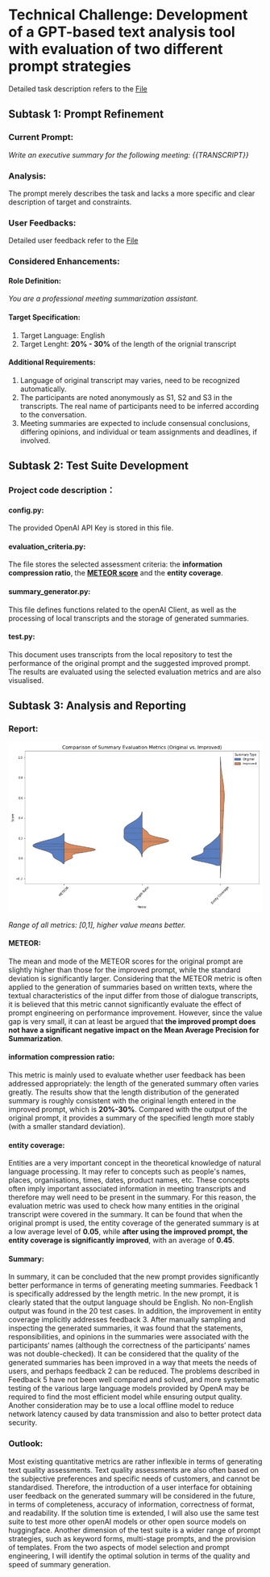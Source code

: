 # Technical Challenge: Development of a GPT-based text analysis tool with evaluation of two different prompt strategies 
Detailed task description refers to the [File](https://github.com/Zmx1122/BliroChallenge/blob/main/Minxi%20Zhang%20-%204%20Hours%20Prompt%20Engineer%20Challenge.pdf)
## Subtask 1: Prompt Refinement
### Current Prompt: 
*Write an executive summary for the following meeting: {{TRANSCRIPT}}*

### Analysis: 
The prompt merely describes the task and lacks a more specific and clear description of target and constraints.

### User Feedbacks:
Detailed user feedback refer to the [File](https://github.com/Zmx1122/BliroChallenge/blob/main/Insights%20from%20User%20Feedback.pdf)

### Considered Enhancements:
#### Role Definition: 
*You are a professional meeting summarization assistant.*

#### Target Specification:
1. Target Language: English
2. Target Lenght: **20% - 30%** of the length of the orignial transcript

#### Additional Requirements:
1. Language of original transcript may varies, need to be recognized automatically.
2. The participants are noted anonymously as S1, S2 and S3 in the transcripts. The real name of participants need to be inferred according to the conversation.
3. Meeting summaries are expected to include consensual conclusions, differing opinions, and individual or team assignments and deadlines, if involved.


## Subtask 2: Test Suite Development
### Project code description：
#### config.py:
The provided OpenAI API Key is stored in this file.
#### evaluation_criteria.py:
The file stores the selected assessment criteria: the **information compression ratio**, the [**METEOR score**](https://medium.com/@abdullahiolaoye4/evaluating-generative-summarization-techniques-075ea7e0785d) and the **entity coverage**.
#### summary_generator.py:
This file defines functions related to the openAI Client, as well as the processing of local transcripts and the storage of generated summaries.
#### test.py:
This document uses transcripts from the local repository to test the performance of the original prompt and the suggested improved prompt. The results are evaluated using the selected evaluation metrics and are also visualised.

## Subtask 3: Analysis and Reporting
### Report:
![Visualized Evaluation](https://github.com/Zmx1122/BliroChallenge/blob/main/evaluation_comparison.png)

*Range of all metrics: [0,1], higher value means better.*
#### METEOR:
The mean and mode of the METEOR scores for the original prompt are slightly higher than those for the improved prompt, while the standard deviation is significantly larger.  Considering that the METEOR metric is often applied to the generation of summaries based on written texts, where the textual characteristics of the input differ from those of dialogue transcripts, it is believed that this metric cannot significantly evaluate the effect of prompt engineering on performance improvement. However, since the value gap is very small, it can at least be argued that **the improved prompt does not have a significant negative impact on the Mean Average Precision for Summarization**.
#### information compression ratio:
This metric is mainly used to evaluate whether user feedback has been addressed appropriately: the length of the generated summary often varies greatly. The results show that the length distribution of the generated summary is roughly consistent with the original length entered in the improved prompt, which is **20%-30%**. Compared with the output of the original prompt, it provides a summary of the specified length more stably (with a smaller standard deviation).
#### entity coverage:
Entities are a very important concept in the theoretical knowledge of natural language processing. It may refer to concepts such as people's names, places, organisations, times, dates, product names, etc. These concepts often imply important associated information in meeting transcripts and therefore may well need to be present in the summary. For this reason, the evaluation metric was used to check how many entities in the original transcript were covered in the summary. It can be found that when the original prompt is used, the entity coverage of the generated summary is at a low average level of **0.05**, while **after using the improved prompt, the entity coverage is significantly improved**, with an average of **0.45**.

#### Summary:
In summary, it can be concluded that the new prompt provides significantly better performance in terms of generating meeting summaries. Feedback 1 is specifically addressed by the length metric. In the new prompt, it is clearly stated that the output language should be English. No non-English output was found in the 20 test cases. In addition, the improvement in entity coverage implicitly addresses feedback 3. After manually sampling and inspecting the generated summaries, it was found that the statements, responsibilities, and opinions in the summaries were associated with the participants‘ names (although the correctness of the participants’ names was not double-checked). It can be considered that the quality of the generated summaries has been improved in a way that meets the needs of users, and perhaps feedback 2 can be reduced.
The problems described in Feedback 5 have not been well compared and solved, and more systematic testing of the various large language models provided by OpenA may be required to find the most efficient model while ensuring output quality. Another consideration may be to use a local offline model to reduce network latency caused by data transmission and also to better protect data security.

### Outlook:
Most existing quantitative metrics are rather inflexible in terms of generating text quality assessments. Text quality assessments are also often based on the subjective preferences and specific needs of customers, and cannot be standardised. Therefore, the introduction of a user interface for obtaining user feedback on the generated summary will be considered in the future, in terms of completeness, accuracy of information, correctness of format, and readability.
If the solution time is extended, I will also use the same test suite to test more other openAI models or other open source models on huggingface. Another dimension of the test suite is a wider range of prompt strategies, such as keyword forms, multi-stage prompts, and the provision of templates. From the two aspects of model selection and prompt engineering, I will identify the optimal solution in terms of the quality and speed of summary generation.
